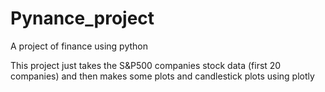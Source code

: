 # Pynance_project
A project of finance using python

This project just takes the S&P500 companies stock data (first 20 companies) and then makes some plots and candlestick plots using plotly
